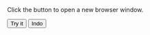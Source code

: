 
<html>
<body>

<p>Click the button to open a new browser window.</p>

<button onclick="myFunction()">Try it</button>
<button onclick="myFunction2()">Indo</button>
<script>
      var myWindow
function myFunction() {
  myWindow = window.open("https://fr18.tentlan.com/worldmap/684/422");
      alert (myWindow.document.URL + ' ok')
}
function myFunction() {
 
      alert (myWindow.document.URL + ' ok' + myWindow)
}     
</script>

</body>
</html>

